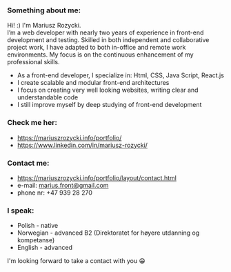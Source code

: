 ### Something about me:
Hi! :) I'm Mariusz Rozycki. <br> 
I’m a web developer with nearly two years of experience in front-end development and testing. Skilled in both independent and collaborative project work, I have adapted to both in-office and remote work environments. My focus is on the continuous enhancement of my professional skills.
* As a front-end developer, I specialize in: Html, CSS, Java Script, React.js <br> 
* I create scalable and modular front-end architectures <br>
* I focus on creating very well looking websites, writing clear and understandable code <br>
* I still improve myself by deep studying of front-end development

### Check me her:
* https://mariuszrozycki.info/portfolio/
* https://www.linkedin.com/in/mariusz-rozycki/

### Contact me:
* https://mariuszrozycki.info/portfolio/layout/contact.html
* e-mail: <marius.front@gmail.com>
* phone nr: +47 939 28 270

### I speak:
* Polish - native
* Norwegian - advanced B2 (Direktoratet for høyere utdanning og kompetanse)
* English - advanced

I'm looking forward to take a contact with you :grin:
